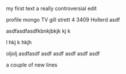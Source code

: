 my first text
a really controversial edit


profile
mongo TV 
gill strett 4
3409 Hollerd
asdf


asdfasdfasdfkbnkjbkjk kj k 

l hkj k hkjh 


oljolj
asdfasdf
asdf
asdf
asdf
asdf
asdf

a couple of new lines